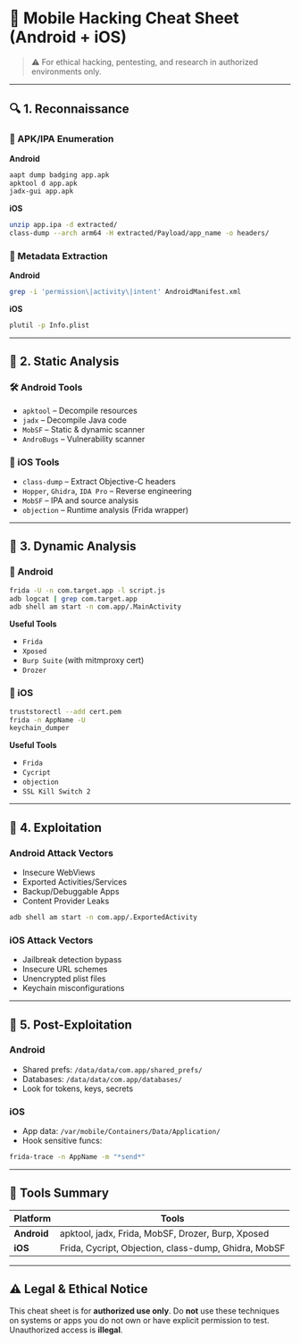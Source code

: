 
# 📱 Mobile Hacking Cheat Sheet (Android + iOS)

> ⚠️ For ethical hacking, pentesting, and research in authorized environments only.

---

## 🔍 1. Reconnaissance

### 🔹 APK/IPA Enumeration

**Android**
```bash
aapt dump badging app.apk
apktool d app.apk
jadx-gui app.apk
```

**iOS**
```bash
unzip app.ipa -d extracted/
class-dump --arch arm64 -H extracted/Payload/app_name -o headers/
```

### 🔹 Metadata Extraction

**Android**
```bash
grep -i 'permission\|activity\|intent' AndroidManifest.xml
```

**iOS**
```bash
plutil -p Info.plist
```

---

## 🧩 2. Static Analysis

### 🛠️ Android Tools
- `apktool` – Decompile resources
- `jadx` – Decompile Java code
- `MobSF` – Static & dynamic scanner
- `AndroBugs` – Vulnerability scanner

### 🍏 iOS Tools
- `class-dump` – Extract Objective-C headers
- `Hopper`, `Ghidra`, `IDA Pro` – Reverse engineering
- `MobSF` – IPA and source analysis
- `objection` – Runtime analysis (Frida wrapper)

---

## 🧪 3. Dynamic Analysis

### 🔧 Android
```bash
frida -U -n com.target.app -l script.js
adb logcat | grep com.target.app
adb shell am start -n com.app/.MainActivity
```

**Useful Tools**
- `Frida`
- `Xposed`
- `Burp Suite` (with mitmproxy cert)
- `Drozer`

### 🍎 iOS
```bash
truststorectl --add cert.pem
frida -n AppName -U
keychain_dumper
```

**Useful Tools**
- `Frida`
- `Cycript`
- `objection`
- `SSL Kill Switch 2`

---

## 🎯 4. Exploitation

### Android Attack Vectors
- Insecure WebViews
- Exported Activities/Services
- Backup/Debuggable Apps
- Content Provider Leaks

```bash
adb shell am start -n com.app/.ExportedActivity
```

### iOS Attack Vectors
- Jailbreak detection bypass
- Insecure URL schemes
- Unencrypted plist files
- Keychain misconfigurations

---

## 🧠 5. Post-Exploitation

### Android
- Shared prefs: `/data/data/com.app/shared_prefs/`
- Databases: `/data/data/com.app/databases/`
- Look for tokens, keys, secrets

### iOS
- App data: `/var/mobile/Containers/Data/Application/`
- Hook sensitive funcs:
```bash
frida-trace -n AppName -m "*send*"
```

---

## 🧰 Tools Summary

| Platform | Tools |
|----------|-------|
| **Android**  | apktool, jadx, Frida, MobSF, Drozer, Burp, Xposed |
| **iOS**      | Frida, Cycript, Objection, class-dump, Ghidra, MobSF |

---

## ⚠️ Legal & Ethical Notice

This cheat sheet is for **authorized use only**. Do **not** use these techniques on systems or apps you do not own or have explicit permission to test. Unauthorized access is **illegal**.
